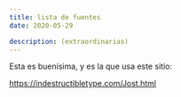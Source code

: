 ```yaml
---
title: lista de fuentes
date: 2020-05-29

description: (extraordinarias)
---
```


Esta es buenísima, y es la que usa este sitio: 

https://indestructibletype.com/Jost.html 

